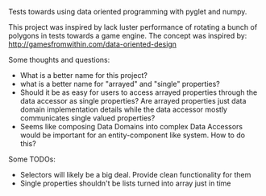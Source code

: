 Tests towards using data oriented programming with pyglet and numpy.

This project was inspired by lack luster performance of rotating a bunch of
polygons in tests towards a game engine.  The concept was inspired by:
  http://gamesfromwithin.com/data-oriented-design

Some thoughts and questions:

  * What is a better name for this project?
  * what is a better name for "arrayed" and "single" properties?
  * Should it be as easy for users to access arrayed properties through
      the data accessor as single properties?  Are arrayed properties just
      data domain implementation details while the data accessor mostly
      communicates single valued properties? 
  * Seems like composing Data Domains into complex Data Accessors would
      be important for an entity-component like system.  How to do this?

Some TODOs:

  * Selectors will likely be a big deal.  Provide clean functionality for them
  * Single properties shouldn't be lists turned into array just in time
